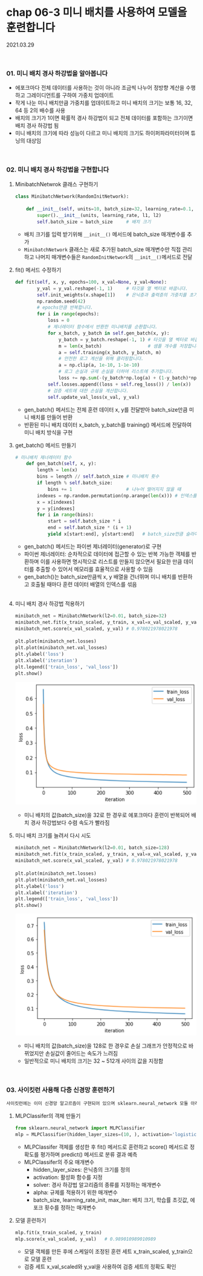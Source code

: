 # chap 06-3 미니 배치를 사용하여 모델을 훈련합니다

2021.03.29

<br>

### 01. 미니 배치 경사 하강법을 알아봅니다

* 에포크마다 전체 데이터를 사용하는 것이 아니라 조금씩 나누어 정방향 계산을 수행하고 그레이디언트를 구하여 가중치 업데이트
* 작게 나눈 미니 배치만큼 가중치를 업데이트하고 미니 배치의 크기는 보통 16, 32, 64 등 2의 배수를 사용
* 배치의 크기가 1이면 확률적 경사 하강법이 되고 전체 데이터를 포함하는 크기이면 배치 경사 하강법 됨
* 미니 배치의 크기에 따라 성능이 다르고 미니 배치의 크기도 하이퍼파라미터이며 튜닝의 대상임 

<br>

### 02. 미니 배치 경사 하강법을 구현합니다

1. MinibatchNetwrok 클래스 구현하기

   ```python
   class MinibatchNetwork(RandomInitNetwork):
       
       def __init__(self, units=10, batch_size=32, learning_rate=0.1, l1=0, l2=0):
           super().__init__(units, learning_rate, l1, l2)
           self.batch_size = batch_size     # 배치 크기
   ```

   * 배치 크기를 입력 받기위해 `__init__()` 메서드에 batch_size 매개변수를 추가
   * `MinibatchNetwork` 클래스는 새로 추가된 batch_size 매개변수만 직접 관리하고 나머지 매개변수들은 `RandomInitNetwork`의 `__init__()`메서드로 전달

2. fit() 메서드 수정하기

   ```python
   def fit(self, x, y, epochs=100, x_val=None, y_val=None):
           y_val = y_val.reshape(-1, 1)     # 타깃을 열 벡터로 바꿉니다.
           self.init_weights(x.shape[1])    # 은닉층과 출력층의 가중치를 초기화합니다.
           np.random.seed(42)
           # epochs만큼 반복합니다.
           for i in range(epochs):
               loss = 0
               # 제너레이터 함수에서 반환한 미니배치를 순환합니다.
               for x_batch, y_batch in self.gen_batch(x, y):
                   y_batch = y_batch.reshape(-1, 1) # 타깃을 열 벡터로 바꿉니다.
                   m = len(x_batch)                 # 샘플 개수를 저장합니다.
                   a = self.training(x_batch, y_batch, m)
                   # 안전한 로그 계산을 위해 클리핑합니다.
                   a = np.clip(a, 1e-10, 1-1e-10)
                   # 로그 손실과 규제 손실을 더하여 리스트에 추가합니다.
                   loss += np.sum(-(y_batch*np.log(a) + (1-y_batch)*np.log(1-a)))
               self.losses.append((loss + self.reg_loss()) / len(x))
               # 검증 세트에 대한 손실을 계산합니다.
               self.update_val_loss(x_val, y_val)
   ```

   * gen_batch() 메서드는 전체 훈련 데이터 x, y를 전달받아 batch_size만큼 미니 배치를 만들어 반환
   * 반환된 미니 배치 데이터 x_batch, y_batch를 training() 메서드에 전달하여 미니 배치 방식을 구현

3. get_batch() 메서드 만들기

   ```python
   # 미니배치 제너레이터 함수
       def gen_batch(self, x, y):
           length = len(x)
           bins = length // self.batch_size # 미니배치 횟수
           if length % self.batch_size:
               bins += 1                    # 나누어 떨어지지 않을 때
           indexes = np.random.permutation(np.arange(len(x))) # 인덱스를 섞습니다.
           x = x[indexes]
           y = y[indexes]
           for i in range(bins):
               start = self.batch_size * i
               end = self.batch_size * (i + 1)
               yield x[start:end], y[start:end]   # batch_size만큼 슬라이싱하여 반환합니다.
   ```

   * gen_batch() 메서드는 파이썬 제너레이터(generator)로 구현
   * 파이썬 제너레이터: 순차적으로 데이터에 접근할 수 있는 반복 가능한 객체를 반환하며 이를 사용하면 명시적으로 리스트를 만들지 않으면서 필요한 만큼 데이터를 추출할 수 있어서 메모리를 효율적으로 사용할 수 있음
   * gen_batch()는 batch_size만큼씩 x, y 배열을 건너뛰며 미니 배치를 반환하고 호출될 때마다 훈련 데이터 배열의 인덱스를 섞음

   <br>

4. 미니 배치 경사 하강법 적용하기

   ```python
   minibatch_net = MinibatchNetwork(l2=0.01, batch_size=32)
   minibatch_net.fit(x_train_scaled, y_train, x_val=x_val_scaled, y_val=y_val, epochs=500)
   minibatch_net.score(x_val_scaled, y_val)	# 0.978021978021978
   
   plt.plot(minibatch_net.losses)
   plt.plot(minibatch_net.val_losses)
   plt.ylabel('loss')
   plt.xlabel('iteration')
   plt.legend(['train_loss', 'val_loss'])
   plt.show()
   ```

   ![image01](https://github.com/hyunmin0317/DeepLearning_Study/blob/master/chap06/section3/github/image01.PNG?raw=true)

   * 미니 배치의 값(batch_size)을 32로 한 경우로 에포크마다 훈련이 반복되어 배치 경사 하강법보다 수렴 속도가 빨라짐

5. 미니 배치 크기를 늘려서 다시 시도

   ```python
   minibatch_net = MinibatchNetwork(l2=0.01, batch_size=128)
   minibatch_net.fit(x_train_scaled, y_train, x_val=x_val_scaled, y_val=y_val, epochs=500)
   minibatch_net.score(x_val_scaled, y_val)	# 0.978021978021978
   
   plt.plot(minibatch_net.losses)
   plt.plot(minibatch_net.val_losses)
   plt.ylabel('loss')
   plt.xlabel('iteration')
   plt.legend(['train_loss', 'val_loss'])
   plt.show()
   ```

   ![image02](https://github.com/hyunmin0317/DeepLearning_Study/blob/master/chap06/section3/github/image02.PNG?raw=true)

   * 미니 배치의 값(batch_size)을 128로 한 경우로 손실 그래프가 안정적으로 바뀌었지만 손실값이 줄어드는 속도가 느려짐
   * 일반적으로 미니 배치의 크기는 32 ~ 512개 사이의 값을 지정함

<br>

### 03. 사이킷런 사용해 다층 신경망 훈련하기

```python
사이킷런에는 이미 신경망 알고르즘이 구현되어 있으며 sklearn.neural_network 모듈 아래에 분류 작업을 위한 MLPClassifier, 회귀 작업을 위한 MLPRegressor를 제공함
```

1. MLPClassifer의 객체 만들기

   ```python
   from sklearn.neural_network import MLPClassifier
   mlp = MLPClassifier(hidden_layer_sizes=(10, ), activation='logistic',solver='sgd', alpha=0.01, batch_size=32, learning_rate_init=0.1, max_iter=1000)
   ```

   * MLPClassifer 객체를 생성한 후 fit() 메서드로 훈련하고 score() 메서드로 정확도를 평가하며 predict() 메서드로 분류 결과 예측
   * MLPClassifer의 주요 매개변수
     * hidden_layer_sizes: 은닉층의 크기를 정의
     * activation: 활성화 함수를 지정
     * solver: 경사 하강법 알고리즘의 종류를 지정하는 매개변수
     * alpha: 규제를 적용하기 위한 매개변수
     * batch_size, learning_rate_init, max_iter: 배치 크기, 학습률 초깃값, 에포크 횟수를 정하는 매개변수

2. 모델 훈련하기

   ```python
   mlp.fit(x_train_scaled, y_train)
   mlp.score(x_val_scaled, y_val)	# 0.989010989010989
   ```

   * 모델 객체를 만든 후에 스케일이 조정된 훈련 세트 x_train_scaled, y_train으로 모델 훈련
   * 검증 세트 x_val_scaled와 y_val을 사용하여 검증 세트의 정확도 확인